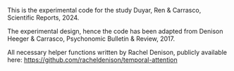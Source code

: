 This is the experimental code for the study Duyar, Ren & Carrasco, Scientific Reports, 2024.

The experimental design, hence the code has been adapted from Denison Heeger & Carrasco, Psychonomic Bulletin & Review, 2017.

All necessary helper functions written by Rachel Denison, publicly available here:
https://github.com/racheldenison/temporal-attention
